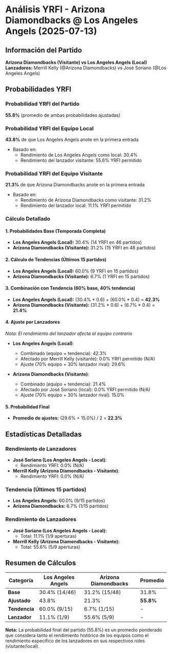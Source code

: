 # Análisis YRFI - Arizona Diamondbacks @ Los Angeles Angels (2025-07-13)

## Información del Partido
**Arizona Diamondbacks (Visitante) vs Los Angeles Angels (Local)**  
**Lanzadores:** Merrill Kelly (@Arizona Diamondbacks) vs José Soriano (@Los Angeles Angels)

## Probabilidades YRFI

### Probabilidad YRFI del Partido
**55.8%** (promedio de ambas probabilidades ajustadas)

### Probabilidad YRFI del Equipo Local
**43.8%** de que Los Angeles Angels anote en la primera entrada
- Basado en:
  - Rendimiento de Los Angeles Angels como local: 30.4%
  - Rendimiento del lanzador visitante: 55.6% YRFI permitido

### Probabilidad YRFI del Equipo Visitante
**21.3%** de que Arizona Diamondbacks anote en la primera entrada
- Basado en:
  - Rendimiento de Arizona Diamondbacks como visitante: 31.2%
  - Rendimiento del lanzador local: 11.1% YRFI permitido

### Cálculo Detallado

#### 1. Probabilidades Base (Temporada Completa)
- **Los Angeles Angels (Local):** 30.4% (14 YRFI en 46 partidos)
- **Arizona Diamondbacks (Visitante):** 31.2% (15 YRFI en 48 partidos)

#### 2. Cálculo de Tendencias (Últimos 15 partidos)
- **Los Angeles Angels (Local):** 60.0% (9 YRFI en 15 partidos)
- **Arizona Diamondbacks (Visitante):** 6.7% (1 YRFI en 15 partidos)

#### 3. Combinación con Tendencia (60% base, 40% tendencia)
- **Los Angeles Angels (Local):** (30.4% * 0.6) + (60.0% * 0.4) = **42.3%**
- **Arizona Diamondbacks (Visitante):** (31.2% * 0.6) + (6.7% * 0.4) = **21.4%**

#### 4. Ajuste por Lanzadores
*Nota: El rendimiento del lanzador afecta al equipo contrario*

- **Los Angeles Angels (Local)**:
  - Combinado (equipo + tendencia): 42.3%
  - Afectado por Merrill Kelly (visitante): 0.0% YRFI permitido (N/A)
  - Ajuste (70% equipo + 30% lanzador rival): 29.6%

- **Arizona Diamondbacks (Visitante)**:
  - Combinado (equipo + tendencia): 21.4%
  - Afectado por José Soriano (local): 0.0% YRFI permitido (N/A)
  - Ajuste (70% equipo + 30% lanzador rival): 15.0%

#### 5. Probabilidad Final
- **Promedio de ajustes:** (29.6% + 15.0%) / 2 = **22.3%**

## Estadísticas Detalladas


### Rendimiento de Lanzadores
- **José Soriano (Los Angeles Angels - Local)**:
  - Rendimiento YRFI: 0.0% (N/A)
- **Merrill Kelly (Arizona Diamondbacks - Visitante)**:
  - Rendimiento YRFI: 0.0% (N/A)
### Tendencia (Últimos 15 partidos)
- **Los Angeles Angels:** 60.0% (9/15 partidos)
- **Arizona Diamondbacks:** 6.7% (1/15 partidos)

### Rendimiento de Lanzadores
- **José Soriano (Los Angeles Angels - Local):**
  - Total: 11.1% (1/9 aperturas)
- **Merrill Kelly (Arizona Diamondbacks - Visitante):**
  - Total: 55.6% (5/9 aperturas)

## Resumen de Cálculos
| Categoría | Los Angeles Angels   | Arizona Diamondbacks | Promedio |
|-----------|----------------------|----------------------|----------|
| **Base** | 30.4% (14/46) | 31.2% (15/48) | 31.8% |
| **Ajustado** | 43.8% | 21.3% | **55.8%** |
| **Tendencia** | 60.0% (9/15) | 6.7% (1/15) | - |
| **Lanzador** | 11.1% (1/9) | 55.6% (5/9) | - |

**Nota:** La probabilidad final del partido (55.8%) es un promedio ponderado que considera tanto el rendimiento histórico de los equipos como el rendimiento específico de los lanzadores en sus respectivos roles (visitante/local).